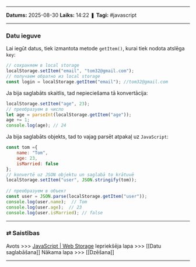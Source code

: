 ___

**Datums:** 2025-08-30
**Laiks:** 14:22
❚ **Tagi:** #javascript 

---
### Datu ieguve

Lai iegūt datus, tiek izmantota metode `getItem()`, kurai tiek nodota atslēga `key`:

```js
// сохраняем в local storage
localStorage.setItem("email", "tom32@gmail.com");
// получаем обратно из local storage
const login = localStorage.getItem("email"); //tom32@gmail.com
```

Ja bija saglabāts skaitlis, tad nepieciešama tā konvertācija:

```js
localStorage.setItem("age", 23);
// преобразуем в число
let age = parseInt(localStorage.getItem("age"));
age += 1;
console.log(age); // 24
```

Ja bija saglabāts objekts, tad to vajag parsēt atpakaļ uz `JavaScript`:

```js
const tom ={
    name: "Tom",
    age: 23,
    isMarried: false
};
// konvertē uz JSON objektu un saglabā to krātuvē
localStorage.setItem("user", JSON.stringify(tom));
 
// преобразуем в объект
const user = JSON.parse(localStorage.getItem("user"));
console.log(user.name);  // Tom
console.log(user.age);  // 23
console.log(user.isMarried); // false
```

---
### ⇄ Saistības

Avots >>> [JavaScript \| Web Storage](https://metanit.com/web/javascript/12.2.php)
Iepriekšēja lapa >>> [[Datu saglabāšana]]
Nākama lapa >>> [[Dzēšana]]

---